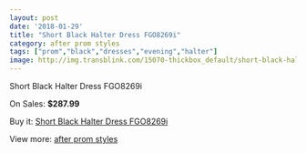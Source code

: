```yaml
---
layout: post
date: '2018-01-29'
title: "Short Black Halter Dress FGO8269i"
category: after prom styles
tags: ["prom","black","dresses","evening","halter"]
image: http://img.transblink.com/15070-thickbox_default/short-black-halter-dress-fgo8269i.jpg
---
```

Short Black Halter Dress FGO8269i

On Sales: **$287.99**
<a href="https://www.transblink.com/en/after-prom-styles/4803-short-black-halter-dress-fgo8269i.html"><amp-img layout="responsive" width="600" height="600" src="//img.transblink.com/15070-thickbox_default/short-black-halter-dress-fgo8269i.jpg" alt="Short Black Halter Dress FGO8269i 0" /></a>
<a href="https://www.transblink.com/en/after-prom-styles/4803-short-black-halter-dress-fgo8269i.html"><amp-img layout="responsive" width="600" height="600" src="//img.transblink.com/15072-thickbox_default/short-black-halter-dress-fgo8269i.jpg" alt="Short Black Halter Dress FGO8269i 1" /></a>
<a href="https://www.transblink.com/en/after-prom-styles/4803-short-black-halter-dress-fgo8269i.html"><amp-img layout="responsive" width="600" height="600" src="//img.transblink.com/15071-thickbox_default/short-black-halter-dress-fgo8269i.jpg" alt="Short Black Halter Dress FGO8269i 2" /></a>

Buy it: [Short Black Halter Dress FGO8269i](https://www.transblink.com/en/after-prom-styles/4803-short-black-halter-dress-fgo8269i.html "Short Black Halter Dress FGO8269i")

View more: [after prom styles](https://www.transblink.com/en/55-after-prom-styles "after prom styles")
